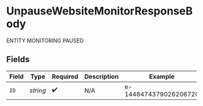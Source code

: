 # UnpauseWebsiteMonitorResponseBody

ENTITY MONITORING PAUSED


## Fields

| Field                 | Type                  | Required              | Description           | Example               |
| --------------------- | --------------------- | --------------------- | --------------------- | --------------------- |
| `ID`                  | *string*              | :heavy_check_mark:    | N/A                   | e-1448474379026206720 |